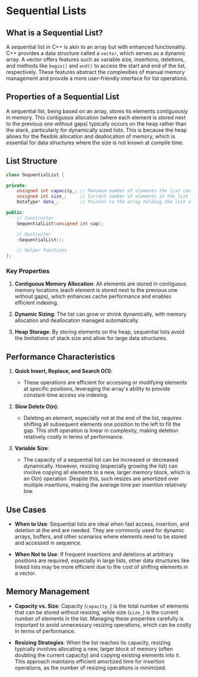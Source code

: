 # Sequential Lists

## What is a Sequential List?

A sequential list in C++ is akin to an array but with enhanced functionality. C++ provides a data structure called a `vector`, which serves as a dynamic array. A vector offers features such as variable size, insertions, deletions, and methods like `begin()` and `end()` to access the start and end of the list, respectively. These features abstract the complexities of manual memory management and provide a more user-friendly interface for list operations.

## Properties of a Sequential List

A sequential list, being based on an array, stores its elements contiguously in memory. This contiguous allocation (where each element is stored next to the previous one without gaps) typically occurs on the heap rather than the stack, particularly for dynamically sized lists. This is because the heap allows for the flexible allocation and deallocation of memory, which is essential for data structures where the size is not known at compile time.

## List Structure

```cpp
class SequentialList {

private:
    unsigned int capacity_; // Maximum number of elements the list can hold
    unsigned int size_;     // Current number of elements in the list
    DataType* data_;        // Pointer to the array holding the list elements

public:
    // Constructor
    SequentialList(unsigned int cap);

    // Destructor
    ~SequentialList();

    // Helper functions
};
```

### Key Properties

1. **Contiguous Memory Allocation**: All elements are stored in contiguous memory locations (each element is stored next to the previous one without gaps), which enhances cache performance and enables efficient indexing.

2. **Dynamic Sizing**: The list can grow or shrink dynamically, with memory allocation and deallocation managed automatically.

3. **Heap Storage**: By storing elements on the heap, sequential lists avoid the limitations of stack size and allow for large data structures.

## Performance Characteristics

1. **Quick Insert, Replace, and Search O(1)**:
   - These operations are efficient for accessing or modifying elements at specific positions, leveraging the array's ability to provide constant-time access via indexing.

2. **Slow Delete O(n)**:
   - Deleting an element, especially not at the end of the list, requires shifting all subsequent elements one position to the left to fill the gap. This shift operation is linear in complexity, making deletion relatively costly in terms of performance.

3. **Variable Size**:
   - The capacity of a sequential list can be increased or decreased dynamically. However, resizing (especially growing the list) can involve copying all elements to a new, larger memory block, which is an O(n) operation. Despite this, such resizes are amortized over multiple insertions, making the average time per insertion relatively low.

## Use Cases

- **When to Use**: Sequential lists are ideal when fast access, insertion, and deletion at the end are needed. They are commonly used for dynamic arrays, buffers, and other scenarios where elements need to be stored and accessed in sequence.

- **When Not to Use**: If frequent insertions and deletions at arbitrary positions are required, especially in large lists, other data structures like linked lists may be more efficient due to the cost of shifting elements in a vector.

## Memory Management

- **Capacity vs. Size**: Capacity (`capacity_`) is the total number of elements that can be stored without resizing, while size (`size_`) is the current number of elements in the list. Managing these properties carefully is important to avoid unnecessary resizing operations, which can be costly in terms of performance.

- **Resizing Strategies**: When the list reaches its capacity, resizing typically involves allocating a new, larger block of memory (often doubling the current capacity) and copying existing elements into it. This approach maintains efficient amortized time for insertion operations, as the number of resizing operations is minimized.
